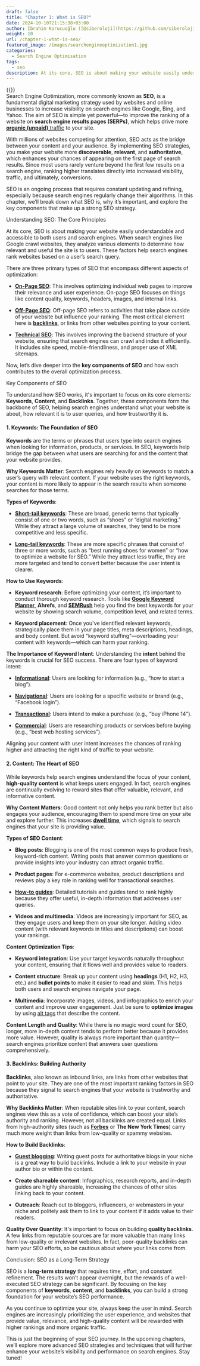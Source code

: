 ```yaml
---
draft: false
title: "Chapter 1: What is SEO?"
date: 2024-10-10T21:15:38+03:00
author: İbrahim Korucuoğlu ([@siberoloji](https://github.com/siberoloji))
weight: 10
url: /chapter-1-what-is-seo/
featured_image: /images/searchengineoptimization1.jpg
categories:
  - Search Engine Optimisation
tags:
  - seo
description: At its core, SEO is about making your website easily understandable and accessible to both users and search engines.
---
```


{{<youtube AhhVc1sdv8E>}}
<br>
Search Engine Optimization, more commonly known as **SEO**, is a fundamental digital marketing strategy used by websites and online businesses to increase visibility on search engines like Google, Bing, and Yahoo. The aim of SEO is simple yet powerful—to improve the ranking of a website on **search engine results pages (SERPs)**, which helps drive more <a href="https://www.siberoloji.com/how-to-drive-more-organic-unpaid-traffic/" target="_blank" rel="noreferrer noopener">**organic (unpaid)** traffic</a> to your site.

With millions of websites competing for attention, SEO acts as the bridge between your content and your audience. By implementing SEO strategies, you make your website more **discoverable**, **relevant**, and **authoritative**, which enhances your chances of appearing on the first page of search results. Since most users rarely venture beyond the first few results on a search engine, ranking higher translates directly into increased visibility, traffic, and ultimately, conversions.

SEO is an ongoing process that requires constant updating and refining, especially because search engines regularly change their algorithms. In this chapter, we’ll break down what SEO is, why it’s important, and explore the key components that make up a strong SEO strategy.

Understanding SEO: The Core Principles

At its core, SEO is about making your website easily understandable and accessible to both users and search engines. When search engines like Google crawl websites, they analyze various elements to determine how relevant and useful the site is to users. These factors help search engines rank websites based on a user’s search query.

There are three primary types of SEO that encompass different aspects of optimization:

* **<a href="https://www.siberoloji.com/the-crucial-role-of-on-page-seo-in-boosting-your-websites-visibility/" target="_blank" rel="noreferrer noopener">On-Page SEO</a>**: This involves optimizing individual web pages to improve their relevance and user experience. On-page SEO focuses on things like content quality, keywords, headers, images, and internal links.

* **<a href="https://www.siberoloji.com/the-power-of-off-page-seo-building-authority-and-visibility/" target="_blank" rel="noreferrer noopener">Off-Page SEO</a>**: Off-page SEO refers to activities that take place outside of your website but influence your ranking. The most critical element here is **<a href="https://www.siberoloji.com/what-is-the-importance-of-backlinks/" target="_blank" rel="noreferrer noopener">backlinks</a>**, or links from other websites pointing to your content.

* **<a href="https://www.siberoloji.com/the-importance-of-technical-seo-how-it-impacts-your-websites-success/">Technical SEO</a>**: This involves improving the backend structure of your website, ensuring that search engines can crawl and index it efficiently. It includes site speed, mobile-friendliness, and proper use of XML sitemaps.

Now, let’s dive deeper into the **key components of SEO** and how each contributes to the overall optimization process.

Key Components of SEO

To understand how SEO works, it's important to focus on its core elements: **Keywords**, **Content**, and **Backlinks**. Together, these components form the backbone of SEO, helping search engines understand what your website is about, how relevant it is to user queries, and how trustworthy it is.

#### 1. Keywords: The Foundation of SEO

**Keywords** are the terms or phrases that users type into search engines when looking for information, products, or services. In SEO, keywords help bridge the gap between what users are searching for and the content that your website provides.

**Why Keywords Matter**: Search engines rely heavily on keywords to match a user’s query with relevant content. If your website uses the right keywords, your content is more likely to appear in the search results when someone searches for those terms.

**Types of Keywords**:

* **<a href="https://www.siberoloji.com/the-importance-of-short-tail-keywords-foundational-elements-of-seo-success/" target="_blank" rel="noreferrer noopener">Short-tail keywords</a>**: These are broad, generic terms that typically consist of one or two words, such as “shoes” or “digital marketing.” While they attract a large volume of searches, they tend to be more competitive and less specific.

* **<a href="https://www.siberoloji.com/long-tail-keywords-power-of-driving-targeted-traffic/" target="_blank" rel="noreferrer noopener">Long-tail keywords</a>**: These are more specific phrases that consist of three or more words, such as “best running shoes for women” or “how to optimize a website for SEO.” While they attract less traffic, they are more targeted and tend to convert better because the user intent is clearer.

**How to Use Keywords**:

* **Keyword research**: Before optimizing your content, it’s important to conduct thorough keyword research. Tools like **<a href="https://www.siberoloji.com/unlocking-the-power-of-google-keyword-planner-for-seo-success/" target="_blank" rel="noreferrer noopener">Google Keyword Planner</a>**, **Ahrefs**, and **<a href="https://www.siberoloji.com/a-deep-dive-into-semrush-mastering-the-digital-landscape/" target="_blank" rel="noreferrer noopener">SEMRush</a>** help you find the best keywords for your website by showing search volume, competition level, and related terms.

* **Keyword placement**: Once you've identified relevant keywords, strategically place them in your page titles, meta descriptions, headings, and body content. But avoid "keyword stuffing"—overloading your content with keywords—which can harm your ranking.

**The Importance of Keyword Intent**: Understanding the **intent** behind the keywords is crucial for SEO success. There are four types of keyword intent:

* **<a href="https://www.siberoloji.com/the-importance-of-informational-intent-for-seo-how-to-use-it-to-boost-your-rankings/" target="_blank" rel="noreferrer noopener">Informational</a>**: Users are looking for information (e.g., “how to start a blog”).

* **<a href="https://www.siberoloji.com/understanding-the-importance-of-navigational-intent-for-seo/" target="_blank" rel="noreferrer noopener">Navigational</a>**: Users are looking for a specific website or brand (e.g., “Facebook login”).

* **<a href="https://www.siberoloji.com/transactional-intent-the-key-to-driving-conversions-in-seo/" target="_blank" rel="noreferrer noopener">Transactional</a>**: Users intend to make a purchase (e.g., “buy iPhone 14”).

* **<a href="https://www.siberoloji.com/how-commercial-intent-for-seo-is-crucial-for-businesses/" target="_blank" rel="noreferrer noopener">Commercial</a>**: Users are researching products or services before buying (e.g., “best web hosting services”).

Aligning your content with user intent increases the chances of ranking higher and attracting the right kind of traffic to your website.

#### 2. Content: The Heart of SEO

While keywords help search engines understand the focus of your content, **high-quality content** is what keeps users engaged. In fact, search engines are continually evolving to reward sites that offer valuable, relevant, and informative content.

**Why Content Matters**: Good content not only helps you rank better but also engages your audience, encouraging them to spend more time on your site and explore further. This increases **<a href="https://www.siberoloji.com/the-importance-of-dwell-time-for-seo-how-it-affects-rankings-and-user-experience/" target="_blank" rel="noreferrer noopener">dwell time</a>**, which signals to search engines that your site is providing value.

**Types of SEO Content**:

* **Blog posts**: Blogging is one of the most common ways to produce fresh, keyword-rich content. Writing posts that answer common questions or provide insights into your industry can attract organic traffic.

* **Product pages**: For e-commerce websites, product descriptions and reviews play a key role in ranking well for transactional searches.

* **<a href="https://www.siberoloji.com/the-importance-of-how-to-guides-for-seo-boosting-your-online-visibility-and-user-engagement/">How-to guides</a>**: Detailed tutorials and guides tend to rank highly because they offer useful, in-depth information that addresses user queries.

* **Videos and multimedia**: Videos are increasingly important for SEO, as they engage users and keep them on your site longer. Adding video content (with relevant keywords in titles and descriptions) can boost your rankings.

**Content Optimization Tips**:

* **Keyword integration**: Use your target keywords naturally throughout your content, ensuring that it flows well and provides value to readers.

* **Content structure**: Break up your content using **headings** (H1, H2, H3, etc.) and **bullet points** to make it easier to read and skim. This helps both users and search engines navigate your page.

* **Multimedia**: Incorporate images, videos, and infographics to enrich your content and improve user engagement. Just be sure to **optimize images** by using <a href="https://www.siberoloji.com/the-power-of-alt-tags-optimizing-images-for-seo/" target="_blank" rel="noreferrer noopener">alt tags</a> that describe the content.

**Content Length and Quality**: While there is no magic word count for SEO, longer, more in-depth content tends to perform better because it provides more value. However, quality is always more important than quantity—search engines prioritize content that answers user questions comprehensively.

#### 3. Backlinks: Building Authority

**Backlinks**, also known as inbound links, are links from other websites that point to your site. They are one of the most important ranking factors in SEO because they signal to search engines that your website is trustworthy and authoritative.

**Why Backlinks Matter**: When reputable sites link to your content, search engines view this as a vote of confidence, which can boost your site’s authority and ranking. However, not all backlinks are created equal. Links from high-authority sites (such as **<a href="https://www.forbes.com" target="_blank" rel="noreferrer noopener">Forbes</a>** or **The New York Times**) carry much more weight than links from low-quality or spammy websites.

**How to Build Backlinks**:

* **<a href="https://www.siberoloji.com/why-guest-blogging-is-important-for-seo/">Guest blogging</a>**: Writing guest posts for authoritative blogs in your niche is a great way to build backlinks. Include a link to your website in your author bio or within the content.

* **Create shareable content**: Infographics, research reports, and in-depth guides are highly shareable, increasing the chances of other sites linking back to your content.

* **Outreach**: Reach out to bloggers, influencers, or webmasters in your niche and politely ask them to link to your content if it adds value to their readers.

**Quality Over Quantity**: It's important to focus on building **quality backlinks**. A few links from reputable sources are far more valuable than many links from low-quality or irrelevant websites. In fact, poor-quality backlinks can harm your SEO efforts, so be cautious about where your links come from.

Conclusion: SEO as a Long-Term Strategy

SEO is a **long-term strategy** that requires time, effort, and constant refinement. The results won’t appear overnight, but the rewards of a well-executed SEO strategy can be significant. By focusing on the key components of **keywords**, **content**, and **backlinks**, you can build a strong foundation for your website’s SEO performance.

As you continue to optimize your site, always keep the user in mind. Search engines are increasingly prioritizing the user experience, and websites that provide value, relevance, and high-quality content will be rewarded with higher rankings and more organic traffic.

This is just the beginning of your SEO journey. In the upcoming chapters, we’ll explore more advanced SEO strategies and techniques that will further enhance your website’s visibility and performance on search engines. Stay tuned!
